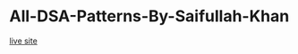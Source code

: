 # All-DSA-Patterns-By-Saifullah-Khan
[live site](https://saifullah72437.github.io/All-DSA-Patterns-By-Saifullah-Khan/)

